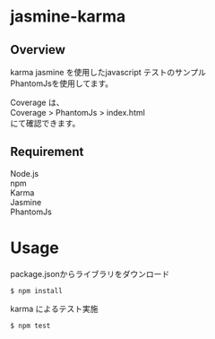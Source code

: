 # jasmine-karma

## Overview

karma jasmine を使用したjavascript テストのサンプル  
PhantomJsを使用してます。

Coverage は、  
Coverage > PhantomJs > index.html  
にて確認できます。

## Requirement

Node.js  
npm  
Karma  
Jasmine  
PhantomJs

# Usage

package.jsonからライブラリをダウンロード

```
$ npm install
```

karma によるテスト実施

```
$ npm test
```
